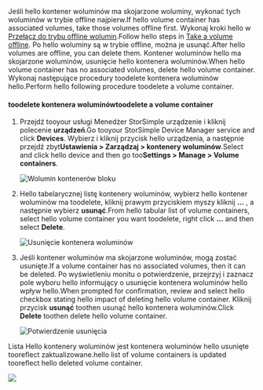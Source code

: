 <!--author=alkohli last changed: 01/13/17-->

<span data-ttu-id="e4bf5-101">Jeśli hello kontener woluminów ma skojarzone woluminy, wykonać tych woluminów w trybie offline najpierw.</span><span class="sxs-lookup"><span data-stu-id="e4bf5-101">If hello volume container has associated volumes, take those volumes offline first.</span></span> <span data-ttu-id="e4bf5-102">Wykonaj kroki hello w [Przełącz do trybu offline wolumin](../articles/storsimple/storsimple-manage-volumes.md#take-a-volume-offline).</span><span class="sxs-lookup"><span data-stu-id="e4bf5-102">Follow hello steps in [Take a volume offline](../articles/storsimple/storsimple-manage-volumes.md#take-a-volume-offline).</span></span> <span data-ttu-id="e4bf5-103">Po hello woluminy są w trybie offline, można je usunąć.</span><span class="sxs-lookup"><span data-stu-id="e4bf5-103">After hello volumes are offline, you can delete them.</span></span> <span data-ttu-id="e4bf5-104">Kontener woluminów hello ma skojarzone woluminów, usunięcie hello kontenera woluminów.</span><span class="sxs-lookup"><span data-stu-id="e4bf5-104">When hello volume container has no associated volumes, delete hello volume container.</span></span> <span data-ttu-id="e4bf5-105">Wykonaj następujące procedury toodelete kontenera woluminów hello.</span><span class="sxs-lookup"><span data-stu-id="e4bf5-105">Perform hello following procedure toodelete a volume container.</span></span>

#### <a name="toodelete-a-volume-container"></a><span data-ttu-id="e4bf5-106">toodelete kontenera woluminów</span><span class="sxs-lookup"><span data-stu-id="e4bf5-106">toodelete a volume container</span></span>
1. <span data-ttu-id="e4bf5-107">Przejdź tooyour usługi Menedżer StorSimple urządzenie i kliknij polecenie **urządzeń**.</span><span class="sxs-lookup"><span data-stu-id="e4bf5-107">Go tooyour StorSimple Device Manager service and click **Devices**.</span></span> <span data-ttu-id="e4bf5-108">Wybierz i kliknij przycisk hello urządzenia, a następnie przejdź zbyt**Ustawienia > Zarządzaj > kontenery woluminów**.</span><span class="sxs-lookup"><span data-stu-id="e4bf5-108">Select and click hello device and then go too**Settings > Manage > Volume containers**.</span></span>

    ![Wolumin kontenerów bloku](./media/storsimple-8000-create-volume-container/createvolumecontainer2.png)

2. <span data-ttu-id="e4bf5-110">Hello tabelarycznej listę kontenery woluminów, wybierz hello kontener woluminów ma toodelete, kliknij prawym przyciskiem myszy kliknij **...**  , a następnie wybierz **usunąć**.</span><span class="sxs-lookup"><span data-stu-id="e4bf5-110">From hello tabular list of volume containers, select hello volume container you want toodelete, right click **...** and then select **Delete**.</span></span>

    ![Usunięcie kontenera woluminów](./media/storsimple-8000-delete-volume-container/deletevolumecontainer1.png)

3. <span data-ttu-id="e4bf5-112">Jeśli kontener woluminów ma skojarzone woluminów, mogą zostać usunięte.</span><span class="sxs-lookup"><span data-stu-id="e4bf5-112">If a volume container has no associated volumes, then it can be deleted.</span></span> <span data-ttu-id="e4bf5-113">Po wyświetleniu monitu o potwierdzenie, przejrzyj i zaznacz pole wyboru hello informujący o usunięcie kontenera woluminów hello wpływ hello.</span><span class="sxs-lookup"><span data-stu-id="e4bf5-113">When prompted for confirmation, review and select hello checkbox stating hello impact of deleting hello volume container.</span></span> <span data-ttu-id="e4bf5-114">Kliknij przycisk **usunąć** toothen usunąć hello kontenera woluminów.</span><span class="sxs-lookup"><span data-stu-id="e4bf5-114">Click **Delete** toothen delete hello volume container.</span></span>

    ![Potwierdzenie usunięcia](./media/storsimple-8000-delete-volume-container/deletevolumecontainer2.png)

<span data-ttu-id="e4bf5-116">Lista Hello kontenery woluminów jest kontenera woluminów hello usunięte tooreflect zaktualizowane.</span><span class="sxs-lookup"><span data-stu-id="e4bf5-116">hello list of volume containers is updated tooreflect hello deleted volume container.</span></span>

![](./media/storsimple-8000-delete-volume-container/deletevolumecontainer5.png)


